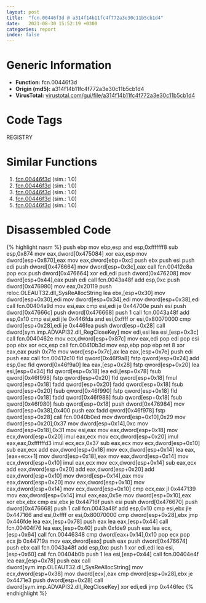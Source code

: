 ```yaml
---
layout: post
title:  "fcn.00446f3d @ a314f14b11fc4f772a3e30c11b5cb1d4"
date:   2021-08-30 15:52:19 +0300
categories: report
index: false
---
```


# Generic Information
- **Function:** fcn.00446f3d
- **Origin (md5):** a314f14b11fc4f772a3e30c11b5cb1d4
- **VirusTotal:** [virustotal.com/gui/file/a314f14b11fc4f772a3e30c11b5cb1d4][virustotal_ref]

# Code Tags
<span class="tag" id="REGISTRY">REGISTRY</span>


# Similar Functions

1. [fcn.00446f3d][similar_1_ref] (sim.: 1.0)
2. [fcn.00446f3d][similar_2_ref] (sim.: 1.0)
3. [fcn.00446f3d][similar_3_ref] (sim.: 1.0)
4. [fcn.00446f3d][similar_4_ref] (sim.: 1.0)
5. [fcn.00446f3d][similar_5_ref] (sim.: 1.0)


# Disassembled Code

{% highlight nasm %}
push ebp
mov ebp,esp
and esp,0xfffffff8
sub esp,0x874
mov eax,dword[0x475084]
xor eax,esp
mov dword[esp+0x870],eax
mov eax,dword[ebp+0xc]
push ebx
push esi
push edi
push dword[0x476664]
mov dword[esp+0x3c],eax
call fcn.00412c8a
pop ecx
push dword[0x476664]
xor edi,edi
push dword[0x476208]
mov dword[esp+0x44],eax
push edi
call fcn.0043a48f
add esp,0xc
push dword[0x476980]
mov eax,0x20119
push reloc.OLEAUT32.dll_SysReAllocString
lea ebx,[esp+0x30]
mov dword[esp+0x30],edi
mov dword[esp+0x34],edi
mov dword[esp+0x38],edi
call fcn.00404a9d
mov esi,eax
cmp esi,edi
je 0x44700e
push esi
push dword[0x47666c]
push dword[0x476668]
push 1
call fcn.0043a48f
add esp,0x10
cmp esi,edi
jle 0x446fda
and esi,0xffff
or esi,0x80070000
cmp dword[esp+0x28],edi
je 0x446fea
push dword[esp+0x28]
call dword[sym.imp.ADVAPI32.dll_RegCloseKey]
mov edi,esi
lea esi,[esp+0x3c]
call fcn.0040462e
mov ecx,dword[esp+0x87c]
mov eax,edi
pop edi
pop esi
pop ebx
xor ecx,esp
call fcn.00410b3d
mov esp,ebp
pop ebp
ret 8
xor eax,eax
push 0x7fe
mov word[esp+0x7c],ax
lea eax,[esp+0x7e]
push edi
push eax
call fcn.00412c10
fld qword[0x46f9a8]
fstp qword[esp+0x24]
add esp,0xc
fld qword[0x46f9a0]
lea eax,[esp+0x28]
fstp qword[esp+0x20]
lea esi,[esp+0x34]
fld qword[esp+0x18]
lea edi,[esp+0x78]
fsub qword[0x46f998]
fstp qword[esp+0x20]
fld qword[esp+0x18]
fmul qword[esp+0x18]
fadd qword[esp+0x20]
fadd qword[esp+0x18]
fsub qword[esp+0x20]
fsub qword[0x46f990]
fstp qword[esp+0x18]
fld qword[esp+0x18]
fadd qword[0x46f988]
fsub qword[esp+0x18]
fsub qword[0x46f980]
fsub qword[esp+0x18]
push dword[0x476984]
mov dword[esp+0x38],0x400
push eax
fadd qword[0x46f978]
fstp qword[esp+0x28]
call fcn.0040b0ed
mov dword[esp+0x10],0x29
mov dword[esp+0x20],0x37
mov dword[esp+0x14],0xc
mov dword[esp+0x18],0x31
mov esi,eax
mov eax,dword[esp+0x18]
mov ecx,dword[esp+0x20]
imul eax,ecx
mov ecx,dword[esp+0x20]
imul eax,eax,0xffffffd3
imul ecx,ecx,0x37
sub eax,ecx
mov ecx,dword[esp+0x10]
sub eax,ecx
add eax,dword[esp+0x18]
mov ecx,dword[esp+0x14]
lea eax,[eax+ecx+1]
mov dword[esp+0x18],eax
mov eax,dword[esp+0x14]
mov ecx,dword[esp+0x10]
imul eax,ecx
mov ecx,dword[esp+0x14]
sub eax,ecx
add eax,dword[esp+0x20]
add eax,dword[esp+0x20]
add eax,dword[esp+0x10]
mov dword[esp+0x14],eax
mov eax,dword[esp+0x20]
mov eax,dword[esp+0x10]
mov eax,dword[esp+0x14]
mov ecx,dword[esp+0x10]
cmp ecx,eax
jl 0x447139
mov eax,dword[esp+0x14]
imul eax,eax,0x5e
mov dword[esp+0x10],eax
xor ebx,ebx
cmp esi,ebx
je 0x44716f
push esi
push dword[0x476670]
push dword[0x476668]
push 1
call fcn.0043a48f
add esp,0x10
cmp esi,ebx
jle 0x447166
and esi,0xffff
or esi,0x80070000
cmp dword[esp+0x28],ebx
jmp 0x446fde
lea eax,[esp+0x78]
push eax
lea eax,[esp+0x44]
call fcn.00404f76
lea eax,[esp+0x40]
push 0xfde9
push eax
lea ecx,[esp+0x64]
call fcn.00446348
cmp dword[eax+0x14],0x10
pop ecx
pop ecx
jb 0x44719a
mov eax,dword[eax]
push eax
push dword[0x476674]
push ebx
call fcn.0043a48f
add esp,0xc
push 1
xor edi,edi
lea esi,[esp+0x60]
call fcn.00404b0b
push 1
lea esi,[esp+0x44]
call fcn.00404e4f
lea eax,[esp+0x78]
push eax
call dword[sym.imp.OLEAUT32.dll_SysReAllocString]
mov ecx,dword[esp+0x38]
mov dword[ecx],eax
cmp dword[esp+0x28],ebx
je 0x4471e3
push dword[esp+0x28]
call dword[sym.imp.ADVAPI32.dll_RegCloseKey]
xor edi,edi
jmp 0x446fec
{% endhighlight %}


[similar_1_ref]: /report/fcn.00446f3d@f675eb7591a3862690b6cdc54d5604df
[similar_2_ref]: /report/fcn.00446f3d@44a756939733df3681808b122b91651f
[similar_3_ref]: /report/fcn.00446f3d@0c9813ad67afad78a02241f0c1f94624
[similar_4_ref]: /report/fcn.00446f3d@1266d43f34f3aa1d71c3eb8ec80f6e2f
[similar_5_ref]: /report/fcn.00446f3d@c6d5547a6b11db0106596d8a93b709be
[virustotal_ref]: https://www.virustotal.com/gui/file/a314f14b11fc4f772a3e30c11b5cb1d4